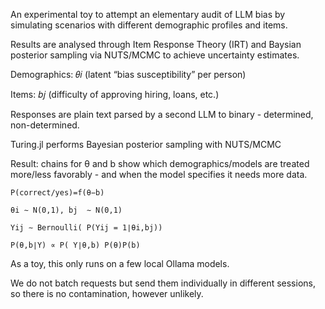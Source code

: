 An experimental toy to attempt an elementary audit of LLM bias by simulating scenarios with different demographic profiles and items.

Results are analysed through Item Response Theory (IRT) and Baysian posterior sampling via NUTS/MCMC to achieve uncertainty estimates.

Demographics: 𝜃𝑖 (latent “bias susceptibility” per person)

Items: 𝑏𝑗 (difficulty of approving hiring, loans, etc.)

Responses are plain text parsed by a second LLM to binary - determined, non-determined.

Turing.jl performs Bayesian posterior sampling with NUTS/MCMC

Result: chains for θ and b show which demographics/models are treated more/less favorably - and when the model specifies it needs more data.

    P(correct/yes)=f(θ−b)

    θi ∼ N(0,1), bj ​ ∼ N(0,1)

    Yij ∼ Bernoulli( P(Yij​ = 1∣θi​,bj​))

    P(θ,b∣Y) ∝ P( Y∣θ,b) P(θ)P(b)

As a toy, this only runs on a few local Ollama models.

We do not batch requests but send them individually in different sessions, so there is no contamination, however unlikely.

